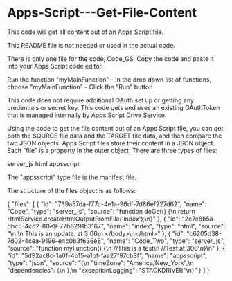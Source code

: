 # Apps-Script---Get-File-Content
This code will get all content out of an Apps Script file.

This README file is not needed or used in the actual code.

There is only one file for the code, Code_GS.  Copy the code and paste it into your Apps Script code editor.

Run the function "myMainFunction" - In the drop down list of functions, choose "myMainFunction" - Click the "Run" button

This code does not require additional OAuth set up or getting any credentials or secret key.
This code gets and uses an existing OAuthToken that is managed internally by Apps Script Drive Service.

Using the code to get the file content out of an Apps Script file, you can get both the SOURCE file data and the TARGET file data, and then compare the two JSON objects.  Apps Script files store their content in a JSON object.  Each "file" is a property in the outer object.  There are three types of files:

server_js
html
appsscript

The "appsscript" type file is the manifest file.

The structure of the files object is as follows:

{
  "files": [
    {
      "id": "739a57da-f77c-4e1a-96df-7d86ef227d62",
      "name": "Code",
      "type": "server_js",
      "source": "function doGet() {\n  return HtmlService.createHtmlOutputFromFile('index');\n}"
    },
    {
      "id": "2c7e8b5a-dbc5-4cd2-80e9-77b6291b3167",
      "name": "index",
      "type": "html",
      "source": "<html>\n  <body>\n    This is an update.  at 3:06\n  <\/body>\n<\/html>"
    },
    {
      "id": "c6205d38-7d02-4cea-9196-e4c0b3f636e8",
      "name": "Code_Two",
      "type": "server_js",
      "source": "function myFunction() {\n  \/\/This is a test\n  \/\/Test at 306\n}\n"
    },
    {
      "id": "5d92ac8c-1a0f-4b15-a1bf-faa27f97cb3f",
      "name": "appsscript",
      "type": "json",
      "source": "{\n  \"timeZone\": \"America\/New_York\",\n  \"dependencies\": {\n  },\n  \"exceptionLogging\": \"STACKDRIVER\"\n}"
    }
  ]
}
